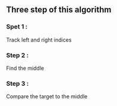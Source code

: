 ## Three step of this algorithm
### Spet 1 :
Track left and right indices
### Step 2 : 
Find the middle
### Step 3 :
Compare the target to the middle